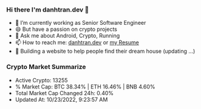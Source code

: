 ### Hi there I'm danhtran.dev 👋

- 🔭 I’m currently working as Senior Software Engineer
- 😄 But have a passion on crypto projects
- 💬 Ask me about Android, Crypto, Running 
- 📫 How to reach me: <a href="https://danhtran.dev" target="_blank">danhtran.dev</a> or <a href="Developer-Resume.pdf" target="_blank">my Resume</a>
- 🌱 Building a website to help people find their dream house (updating ...)

### Crypto Market Summarize
- Active Crypto: 13255
- % Market Cap: BTC 38.34% | ETH 16.46% | BNB 4.60%
- Total Market Cap Changed 24h: 0.40%
- Updated At: 10/23/2022, 9:23:57 AM
